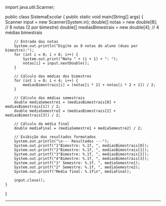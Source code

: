 import java.util.Scanner;

public class SistemaEscolar {
    public static void main(String[] args) {
        Scanner input = new Scanner(System.in);
        double[] notas = new double[8]; // 8 notas (2 por bimestre)
        double[] mediasBimestrais = new double[4]; // 4 médias bimestrais

        // Entrada das notas
        System.out.println("Digite as 8 notas do aluno (duas por bimestre):");
        for (int i = 0; i < 8; i++) {
            System.out.print("Nota " + (i + 1) + ": ");
            notas[i] = input.nextDouble();
        }

        // Cálculo das médias dos bimestres
        for (int i = 0; i < 4; i++) {
            mediasBimestrais[i] = (notas[i * 2] + notas[i * 2 + 1]) / 2;
        }

        // Cálculo das médias semestrais
        double mediaSemestre1 = (mediasBimestrais[0] + mediasBimestrais[1]) / 2;
        double mediaSemestre2 = (mediasBimestrais[2] + mediasBimestrais[3]) / 2;

        // Cálculo da média final
        double mediaFinal = (mediaSemestre1 + mediaSemestre2) / 2;

        // Exibição dos resultados formatados
        System.out.println("\n--- Resultados ---");
        System.out.printf("1°Bimestre: %.1f, ", mediasBimestrais[0]);
        System.out.printf("2°Bimestre: %.1f, ", mediasBimestrais[1]);
        System.out.printf("3°Bimestre: %.1f, ", mediasBimestrais[2]);
        System.out.printf("4°Bimestre: %.1f, ", mediasBimestrais[3]);
        System.out.printf("1° Semestre: %.1f, ", mediaSemestre1);
        System.out.printf("2° Semestre: %.1f, ", mediaSemestre2);
        System.out.printf("Media final: %.1f\n", mediaFinal);

        input.close();
    }
}
****
